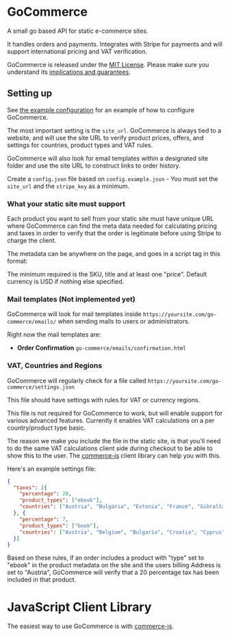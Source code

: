 # GoCommerce

A small go based API for static e-commerce sites.

It handles orders and payments. Integrates with Stripe for payments and will support
international pricing and VAT verification.

GoCommerce is released under the [MIT License](LICENSE).
Please make sure you understand its [implications and guarantees](https://writing.kemitchell.com/2016/09/21/MIT-License-Line-by-Line.html).

## Setting up

See [the example configuration](config.example.json) for an example of how to configure
GoCommerce.

The most important setting is the `site_url`. GoCommerce is always tied to a website,
and will use the site URL to verify product prices, offers, and settings for countries,
product types and VAT rules.

GoCommerce will also look for email templates within a designated site folder and use
the site URL to construct links to order history.

Create a `config.json` file based on `config.example.json` - You must set the `site_url`
and the `stripe_key` as a minimum.

### What your static site must support

Each product you want to sell from your static site must have unique URL where GoCommerce
can find the meta data needed for calculating pricing and taxes in order to verify that
the order is legitimate before using Stripe to charge the client.

The metadata can be anywhere on the page, and goes in a script tag in this format:

<script id="go-commerce-product" type="application/json">
{"sku": "my-product", "title": "My Product", "prices": [{"amount": "49.99"}], "type": "ebook"}
</script>

The minimum required is the SKU, title and at least one "price". Default currency is USD if nothing else specified.

### Mail templates (Not implemented yet)

GoCommerce will look for mail templates inside `https://yoursite.com/go-commerce/emails/`
when sending mails to users or administrators.

Right now the mail templates are:

* **Order Confirmation** `go-commerce/emails/confirmation.html`

### VAT, Countries and Regions

GoCommerce will regularly check for a file called `https://yoursite.com/go-commerce/settings.json`

This file should have settings with rules for VAT or currency regions.

This file is not required for GoCommerce to work, but will enable support for various advanced
features. Currently it enables VAT calculations on a per country/product type basic.

The reason we make you include the file in the static site, is that you'll need to do the same
VAT calculations client side during checkout to be able to show this to the user. The
[commerce-js](https://github.com/netlify/netlify-commerce-js) client library can help you with
this.

Here's an example settings file:

```json
{
  "taxes": [{
    "percentage": 20,
    "product_types": ["ebook"],
    "countries": ["Austria", "Bulgaria", "Estonia", "France", "Gibraltar", "Slovakia", "United Kingdom"]
  }, {
    "percentage": 7,
    "product_types": ["book"],
    "countries": ["Austria", "Belgium", "Bulgaria", "Croatia", "Cyprus", "Denmark", "Estonia"]
  }]
}
```

Based on these rules, if an order includes a product with "type" set to "ebook" in the product metadata
on the site and the users billing Address is set to "Austria", GoCommerce will verify that a 20 percentage
tax has been included in that product.


# JavaScript Client Library

The easiest way to use GoCommerce is with [commerce-js](https://github.com/netlify/netlify-commerce-js).
